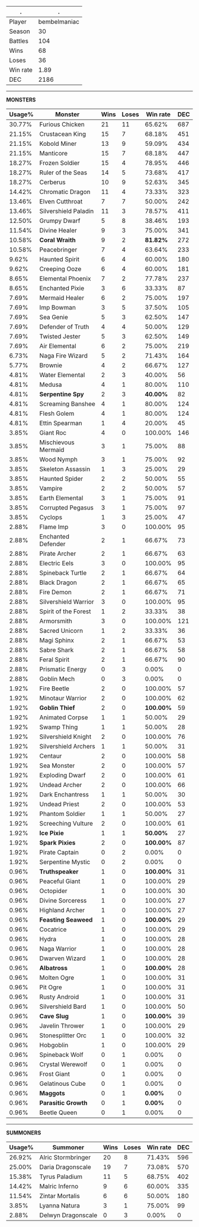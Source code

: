 .|.
|-|-
Player|bembelmaniac
Season|30
Battles|104
Wins|68
Loses|36
Win rate|1.89
DEC|2186

---
**MONSTERS**

Usage%|Monster|Wins|Loses|Win rate|DEC|
-|-|-|-|-|-|
30.77%|Furious Chicken|21|11|65.62%|687|
21.15%|Crustacean King|15|7|68.18%|451|
21.15%|Kobold Miner|13|9|59.09%|434|
21.15%|Manticore|15|7|68.18%|447|
18.27%|Frozen Soldier|15|4|78.95%|446|
18.27%|Ruler of the Seas|14|5|73.68%|417|
18.27%|Cerberus|10|9|52.63%|345|
14.42%|Chromatic Dragon|11|4|73.33%|323|
13.46%|Elven Cutthroat|7|7|50.00%|242|
13.46%|Silvershield Paladin|11|3|78.57%|411|
12.50%|Grumpy Dwarf|5|8|38.46%|193|
11.54%|Divine Healer|9|3|75.00%|341|
10.58%|**Coral Wraith**|9|2|**81.82%**|272|
10.58%|Peacebringer|7|4|63.64%|233|
9.62%|Haunted Spirit|6|4|60.00%|180|
9.62%|Creeping Ooze|6|4|60.00%|181|
8.65%|Elemental Phoenix|7|2|77.78%|237|
8.65%|Enchanted Pixie|3|6|33.33%|87|
7.69%|Mermaid Healer|6|2|75.00%|197|
7.69%|Imp Bowman|3|5|37.50%|105|
7.69%|Sea Genie|5|3|62.50%|147|
7.69%|Defender of Truth|4|4|50.00%|129|
7.69%|Twisted Jester|5|3|62.50%|149|
7.69%|Air Elemental|6|2|75.00%|219|
6.73%|Naga Fire Wizard|5|2|71.43%|164|
5.77%|Brownie|4|2|66.67%|127|
4.81%|Water Elemental|2|3|40.00%|56|
4.81%|Medusa|4|1|80.00%|110|
4.81%|**Serpentine Spy**|2|3|**40.00%**|82|
4.81%|Screaming Banshee|4|1|80.00%|124|
4.81%|Flesh Golem|4|1|80.00%|124|
4.81%|Ettin Spearman|1|4|20.00%|45|
3.85%|Giant Roc|4|0|100.00%|146|
3.85%|Mischievous Mermaid|3|1|75.00%|88|
3.85%|Wood Nymph|3|1|75.00%|92|
3.85%|Skeleton Assassin|1|3|25.00%|29|
3.85%|Haunted Spider|2|2|50.00%|55|
3.85%|Vampire|2|2|50.00%|57|
3.85%|Earth Elemental|3|1|75.00%|91|
3.85%|Corrupted Pegasus|3|1|75.00%|97|
3.85%|Cyclops|1|3|25.00%|47|
2.88%|Flame Imp|3|0|100.00%|95|
2.88%|Enchanted Defender|2|1|66.67%|73|
2.88%|Pirate Archer|2|1|66.67%|63|
2.88%|Electric Eels|3|0|100.00%|95|
2.88%|Spineback Turtle|2|1|66.67%|64|
2.88%|Black Dragon|2|1|66.67%|65|
2.88%|Fire Demon|2|1|66.67%|71|
2.88%|Silvershield Warrior|3|0|100.00%|95|
2.88%|Spirit of the Forest|1|2|33.33%|38|
2.88%|Armorsmith|3|0|100.00%|121|
2.88%|Sacred Unicorn|1|2|33.33%|36|
2.88%|Magi Sphinx|2|1|66.67%|53|
2.88%|Sabre Shark|2|1|66.67%|58|
2.88%|Feral Spirit|2|1|66.67%|90|
2.88%|Prismatic Energy|0|3|0.00%|0|
2.88%|Goblin Mech|0|3|0.00%|0|
1.92%|Fire Beetle|2|0|100.00%|57|
1.92%|Minotaur Warrior|2|0|100.00%|62|
1.92%|**Goblin Thief**|2|0|**100.00%**|59|
1.92%|Animated Corpse|1|1|50.00%|29|
1.92%|Swamp Thing|1|1|50.00%|28|
1.92%|Silvershield Knight|2|0|100.00%|76|
1.92%|Silvershield Archers|1|1|50.00%|31|
1.92%|Centaur|2|0|100.00%|58|
1.92%|Sea Monster|2|0|100.00%|57|
1.92%|Exploding Dwarf|2|0|100.00%|61|
1.92%|Undead Archer|2|0|100.00%|66|
1.92%|Dark Enchantress|1|1|50.00%|30|
1.92%|Undead Priest|2|0|100.00%|53|
1.92%|Phantom Soldier|1|1|50.00%|27|
1.92%|Screeching Vulture|2|0|100.00%|61|
1.92%|**Ice Pixie**|1|1|**50.00%**|27|
1.92%|**Spark Pixies**|2|0|**100.00%**|87|
1.92%|Pirate Captain|0|2|0.00%|0|
1.92%|Serpentine Mystic|0|2|0.00%|0|
0.96%|**Truthspeaker**|1|0|**100.00%**|31|
0.96%|Peaceful Giant|1|0|100.00%|29|
0.96%|Octopider|1|0|100.00%|30|
0.96%|Divine Sorceress|1|0|100.00%|27|
0.96%|Highland Archer|1|0|100.00%|27|
0.96%|**Feasting Seaweed**|1|0|**100.00%**|29|
0.96%|Cocatrice|1|0|100.00%|29|
0.96%|Hydra|1|0|100.00%|28|
0.96%|Naga Warrior|1|0|100.00%|28|
0.96%|Dwarven Wizard|1|0|100.00%|28|
0.96%|**Albatross**|1|0|**100.00%**|28|
0.96%|Molten Ogre|1|0|100.00%|31|
0.96%|Pit Ogre|1|0|100.00%|31|
0.96%|Rusty Android|1|0|100.00%|31|
0.96%|Silvershield Bard|1|0|100.00%|50|
0.96%|**Cave Slug**|1|0|**100.00%**|39|
0.96%|Javelin Thrower|1|0|100.00%|29|
0.96%|Stonesplitter Orc|1|0|100.00%|32|
0.96%|Hobgoblin|1|0|100.00%|29|
0.96%|Spineback Wolf|0|1|0.00%|0|
0.96%|Crystal Werewolf|0|1|0.00%|0|
0.96%|Frost Giant|0|1|0.00%|0|
0.96%|Gelatinous Cube|0|1|0.00%|0|
0.96%|**Maggots**|0|1|**0.00%**|0|
0.96%|**Parasitic Growth**|0|1|**0.00%**|0|
0.96%|Beetle Queen|0|1|0.00%|0|

---
**SUMMONERS**

Usage%|Summoner|Wins|Loses|Win rate|DEC|
-|-|-|-|-|-|
26.92%|Alric Stormbringer|20|8|71.43%|596|
25.00%|Daria Dragonscale|19|7|73.08%|570|
15.38%|Tyrus Paladium|11|5|68.75%|402|
14.42%|Malric Inferno|9|6|60.00%|335|
11.54%|Zintar Mortalis|6|6|50.00%|180|
3.85%|Lyanna Natura|3|1|75.00%|99|
2.88%|Delwyn Dragonscale|0|3|0.00%|0|
